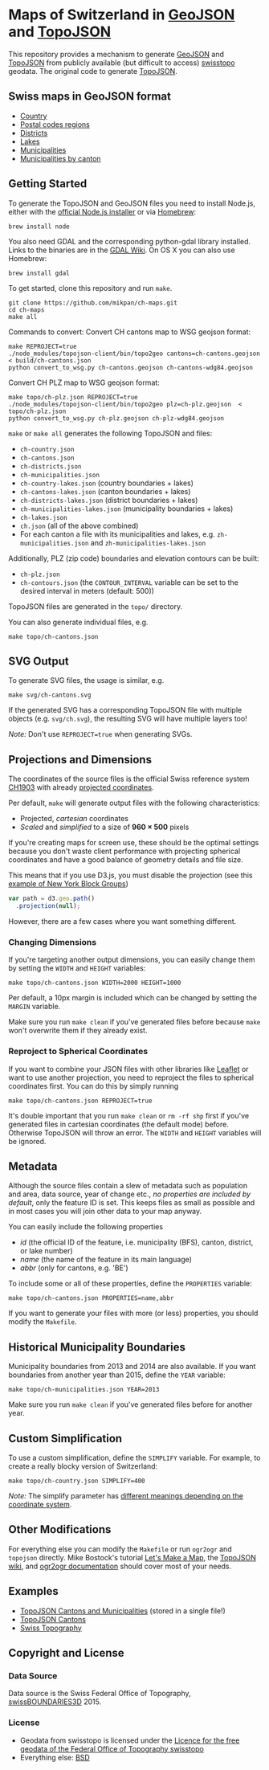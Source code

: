 # Maps of Switzerland in [GeoJSON](https://en.wikipedia.org/wiki/GeoJSON) and [TopoJSON](https://github.com/mbostock/topojson)

This repository provides a mechanism to generate [GeoJSON](https://en.wikipedia.org/wiki/GeoJSON) and [TopoJSON](https://github.com/mbostock/topojson) from publicly available (but difficult to access) [swisstopo](https://www.swisstopo.admin.ch/) geodata. The original code to generate [TopoJSON](https://github.com/interactivethings/swiss-maps).

## Swiss maps in GeoJSON format

* [Country](geo/ch.geojson)
* [Postal codes regions](geo/ch-plz.geojson)
* [Districts](geo/ch-districts.geojson)
* [Lakes](geo/ch-country.geojson)
* [Municipalities](geo/ch-municipalities.geojson)
* [Municipalities by canton](geo/muni)

## Getting Started

To generate the TopoJSON and GeoJSON files you need to install Node.js, either with the [official Node.js installer](http://nodejs.org/) or via [Homebrew](http://mxcl.github.io/homebrew/):

    brew install node
    
You also need GDAL and the corresponding python-gdal library installed. Links to the binaries are in the [GDAL Wiki](http://trac.osgeo.org/gdal/wiki/DownloadingGdalBinaries). On OS X you can also use Homebrew:

    brew install gdal

To get started, clone this repository and run `make`.

    git clone https://github.com/mikpan/ch-maps.git
    cd ch-maps
    make all

Commands to convert:
Convert CH cantons map to WSG geojson format:

    make REPROJECT=true
    ./node_modules/topojson-client/bin/topo2geo cantons=ch-cantons.geojson < build/ch-cantons.json
    python convert_to_wsg.py ch-cantons.geojson ch-cantons-wdg84.geojson

Convert CH PLZ map to WSG geojson format:

    make topo/ch-plz.json REPROJECT=true
    ./node_modules/topojson-client/bin/topo2geo plz=ch-plz.geojson  < topo/ch-plz.json
    python convert_to_wsg.py ch-plz.geojson ch-plz-wdg84.geojson


`make` or `make all` generates the following TopoJSON and files:

* `ch-country.json`
* `ch-cantons.json`
* `ch-districts.json`
* `ch-municipalities.json`
* `ch-country-lakes.json` (country boundaries + lakes)
* `ch-cantons-lakes.json` (canton boundaries + lakes)
* `ch-districts-lakes.json` (district boundaries + lakes)
* `ch-municipalities-lakes.json` (municipality boundaries + lakes)
* `ch-lakes.json`
* `ch.json` (all of the above combined)
* For each canton a file with its municipalities and lakes, e.g. `zh-municipalities.json` and `zh-municipalities-lakes.json`

Additionally, PLZ (zip code) boundaries and elevation contours can be built:

* `ch-plz.json`
* `ch-contours.json` (the `CONTOUR_INTERVAL` variable can be set to the desired interval in meters (default: 500))

TopoJSON files are generated in the `topo/` directory.

You can also generate individual files, e.g.

    make topo/ch-cantons.json

## SVG Output

To generate SVG files, the usage is similar, e.g.

    make svg/ch-cantons.svg

If the generated SVG has a corresponding TopoJSON file with multiple objects (e.g. `svg/ch.svg`), the resulting SVG will have multiple layers too!

*Note:* Don't use `REPROJECT=true` when generating SVGs.

## Projections and Dimensions

The coordinates of the source files is the official Swiss reference system [CH1903](http://www.swisstopo.admin.ch/internet/swisstopo/en/home/topics/survey/sys/refsys/switzerland.html) with already [projected coordinates](http://www.swisstopo.admin.ch/internet/swisstopo/en/home/topics/survey/sys/refsys/projections.html).

Per default, `make` will generate output files with the following characteristics:

* Projected, *cartesian* coordinates
* *Scaled* and *simplified* to a size of **960 × 500** pixels

If you're creating maps for screen use, these should be the optimal settings because you don't waste client performance with projecting spherical coordinates and have a good balance of geometry details and file size.

This means that if you use D3.js, you must disable the projection (see this [example of New York Block Groups](http://bl.ocks.org/mbostock/5996232))

```javascript
var path = d3.geo.path()
  .projection(null);
```

However, there are a few cases where you want something different.

### Changing Dimensions

If you're targeting another output dimensions, you can easily change them by setting the `WIDTH` and `HEIGHT` variables:

    make topo/ch-cantons.json WIDTH=2000 HEIGHT=1000

Per default, a 10px margin is included which can be changed by setting the `MARGIN` variable.

Make sure you run `make clean` if you've generated files before because `make` won't overwrite them if they already exist.

### Reproject to Spherical Coordinates

If you want to combine your JSON files with other libraries like [Leaflet](http://leafletjs.com/) or want to use another projection, you need to reproject the files to spherical coordinates first. You can do this by simply running

    make topo/ch-cantons.json REPROJECT=true

It's double important that you run `make clean` or `rm -rf shp` first if you've generated files in cartesian coordinates (the default mode) before. Otherwise TopoJSON will throw an error. The `WIDTH` and `HEIGHT` variables will be ignored.

## Metadata

Although the source files contain a slew of metadata such as population and area, data source, year of change etc., *no properties are included by default*, only the feature ID is set. This keeps files as small as possible and in most cases you will join other data to your map anyway.

You can easily include the following properties

* *id* (the official ID of the feature, i.e. municipality (BFS), canton, district, or lake number)
* *name* (the name of the feature in its main language)
* *abbr* (only for cantons, e.g. 'BE')

To include some or all of these properties, define the `PROPERTIES` variable:

    make topo/ch-cantons.json PROPERTIES=name,abbr

If you want to generate your files with more (or less) properties, you should modify the `Makefile`.

## Historical Municipality Boundaries

Municipality boundaries from 2013 and 2014 are also available. If you want boundaries from another year than 2015, define the `YEAR` variable:

    make topo/ch-municipalities.json YEAR=2013

Make sure you run `make clean` if you've generated files before for another year.

## Custom Simplification

To use a custom simplification, define the `SIMPLIFY` variable. For example, to create a really blocky version of Switzerland:

    make topo/ch-country.json SIMPLIFY=400

*Note:* The simplify parameter has [different meanings depending on the coordinate system](https://github.com/mbostock/topojson/wiki/Command-Line-Reference#simplification).

## Other Modifications

For everything else you can modify the `Makefile` or run `ogr2ogr` and `topojson` directly. Mike Bostock's tutorial [Let's Make a Map](http://bost.ocks.org/mike/map/), the [TopoJSON wiki](https://github.com/mbostock/topojson/wiki), and [ogr2ogr documentation](http://www.gdal.org/ogr2ogr.html) should cover most of your needs.

## Examples

* [TopoJSON Cantons and Municipalities](http://bl.ocks.org/herrstucki/4327678) (stored in a single file!)
* [TopoJSON Cantons](http://bl.ocks.org/mbostock/4207744)
* [Swiss Topography](http://bl.ocks.org/herrstucki/6312708)

## Copyright and License

### Data Source

Data source is the Swiss Federal Office of Topography, [swissBOUNDARIES3D](http://www.swisstopo.admin.ch/internet/swisstopo/en/home/products/landscape/swissBOUNDARIES3D.html) 2015.

### License

* Geodata from swisstopo is licensed under the [Licence for the free geodata of the Federal Office of Topography swisstopo](LICENSE-GEODATA)
* Everything else: [BSD](LICENSE)
